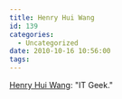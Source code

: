 ```yaml
---
title: Henry Hui Wang
id: 139
categories:
  - Uncategorized
date: 2010-10-16 10:56:00
tags:
---
```


[Henry Hui Wang](http://flavors.me/hhw): "IT Geek."